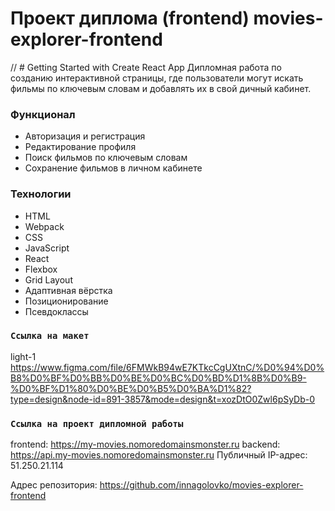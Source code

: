 <h1>Проект диплома (frontend) movies-explorer-frontend</h1>

// # Getting Started with Create React App
Дипломная работа по созданию интерактивной страницы, где пользователи могут искать фильмы по ключевым словам и добавлять их в свой дичный кабинет.

### Функционал

+ Авторизация и регистрация
+ Редактирование профиля
+ Поиск фильмов по ключевым словам
+ Сохранение фильмов в личном кабинете

### Технологии

+ HTML
+ Webpack
+ CSS
+ JavaScript
+ React
+ Flexbox
+ Grid Layout
+ Адаптивная вёрстка
+ Позиционирование
+ Псевдоклассы

### `Ссылка на макет`
light-1
https://www.figma.com/file/6FMWkB94wE7KTkcCgUXtnC/%D0%94%D0%B8%D0%BF%D0%BB%D0%BE%D0%BC%D0%BD%D1%8B%D0%B9-%D0%BF%D1%80%D0%BE%D0%B5%D0%BA%D1%82?type=design&node-id=891-3857&mode=design&t=xozDtO0Zwl6pSyDb-0

### `Ссылка на проект дипломной работы`
frontend: https://my-movies.nomoredomainsmonster.ru
backend: https://api.my-movies.nomoredomainsmonster.ru
Публичный IP-адрес: 51.250.21.114

Адрес репозитория: https://github.com/innagolovko/movies-explorer-frontend
